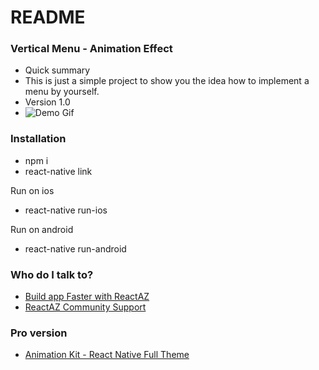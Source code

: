 # README #


### Vertical Menu - Animation Effect ###

* Quick summary
* This is just a simple project to show you the idea how to implement a menu by yourself.
* Version 1.0
* ![Demo Gif](http://g.recordit.co/5Rp1n1RCfg.gif)


### Installation ###

* npm i
* react-native link

Run on ios
* react-native run-ios

Run on android
* react-native run-android


### Who do I talk to? ###
* [Build app Faster with ReactAZ](https://reactaz.com/?utm_source=github&utm_medium=talk2pro_animation_VerticalMenu)
* [ReactAZ Community Support](https://support.reactaz.com/?utm_source=github&utm_medium=talk2pro_animation_VerticalMenu)

### Pro version ###
* [Animation Kit - React Native Full Theme](https://reactaz.com/downloads/animation-kit-react-native-full-theme/?utm_source=github&utm_medium=free2pro_animation_VerticalMenu)
